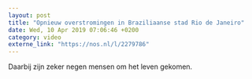 ```yaml
---
layout: post
title: "Opnieuw overstromingen in Braziliaanse stad Rio de Janeiro"
date: Wed, 10 Apr 2019 07:06:46 +0200
category: video
externe_link: "https://nos.nl/l/2279786"
---
```


Daarbij zijn zeker negen mensen om het leven gekomen.
